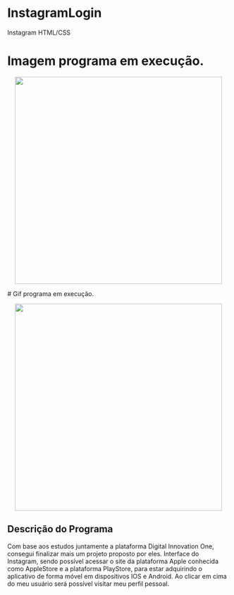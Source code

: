 # InstagramLogin
Instagram HTML/CSS

# Imagem programa em execução.
<p align="center">
    <img width="470" src="InstagramLogin/Interface Instagram.PNG" >    
</p>
# Gif programa em execução.
<p align="center">
    <img width="470" src="InstagramLogin/img/acessar_perfil.gif" >    
</p>

## Descrição do Programa
Com base aos estudos juntamente a plataforma Digital Innovation One, consegui finalizar mais um projeto proposto por eles.
Interface do Instagram, sendo possível acessar o site da plataforma Apple conhecida como AppleStore e a plataforma PlayStore, para estar adquirindo o aplicativo de forma móvel em dispositivos IOS e Android.
Ao clicar em cima do meu usuário será possível visitar meu perfil pessoal.


